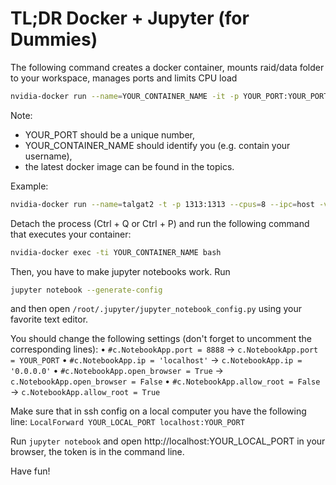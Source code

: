# TL;DR Docker + Jupyter (for Dummies)
The following command creates a docker container, mounts raid/data folder to your workspace, manages ports and limits CPU load
```bash
nvidia-docker run --name=YOUR_CONTAINER_NAME -it -p YOUR_PORT:YOUR_PORT --cpus=8 --ipc=host -v /home/YOUR_USERNAME:/workspace -v /raid/:/workspace/raid YOUR_DOCKER_IMAGE
```

Note:
- YOUR_PORT should be a unique number,
- YOUR_CONTAINER_NAME should identify you (e.g. contain your username),
- the latest docker image can be found in the topics.

Example:
```bash
nvidia-docker run --name=talgat2 -t -p 1313:1313 --cpus=8 --ipc=host -v /home/tdaulbaev:/workspace -v /raid/:/workspace/raid nvcr.io/nvidia/pytorch:19.07-py3
```

Detach the process (Ctrl + Q or Ctrl + P) and run the following command that executes your container: 
```bash
nvidia-docker exec -ti YOUR_CONTAINER_NAME bash
```

Then, you have to make jupyter notebooks work. Run
```bash 
jupyter notebook --generate-config 
```

and then open `/root/.jupyter/jupyter_notebook_config.py` using your favorite text editor. 

You should change the following settings (don't forget to uncomment the corresponding lines):
• `#c.NotebookApp.port = 8888` → `c.NotebookApp.port = YOUR_PORT`
• `#c.NotebookApp.ip = 'localhost'` → `c.NotebookApp.ip = '0.0.0.0'`
• `#c.NotebookApp.open_browser = True` → `c.NotebookApp.open_browser = False`
• `#c.NotebookApp.allow_root = False` → `c.NotebookApp.allow_root = True`

Make sure that in ssh config on a local computer you have the following line:
`LocalForward YOUR_LOCAL_PORT localhost:YOUR_PORT`

Run `jupyter notebook` and open http://localhost:YOUR_LOCAL_PORT in your browser, the token is in the command line. 


Have fun!
